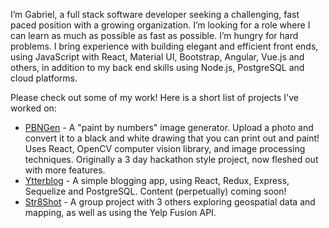   I’m Gabriel, a full stack software developer seeking a challenging, fast paced position with a growing organization. I’m looking for a role where I can learn as much as possible as fast as possible. I’m hungry for hard problems. I bring experience with building elegant and efficient front ends, using JavaScript with React, Material UI, Bootstrap, Angular, Vue.js and others, in addition to my back end skills using Node.js, PostgreSQL and cloud platforms.

  Please check out some of my work! Here is a short list of projects I've worked on:
  
 * [PBNGen](https://github.com/gytterberg/pbngen) - A "paint by numbers" image generator. Upload a photo and convert it to a black and white drawing that you can print out and paint! Uses React, OpenCV computer vision library, and image processing techniques. Originally a 3 day hackathon style project, now fleshed out with more features.
 * [Ytterblog](https://github.com/gytterberg/ytterblog-v2) - A simple blogging app, using React, Redux, Express, Sequelize and PostgreSQL. Content (perpetually) coming soon!
 * [Str8Shot](https://github.com/FSA-Capstone-Team-3/str8shot) - A group project with 3 others exploring geospatial data and mapping, as well as using the Yelp Fusion API.
